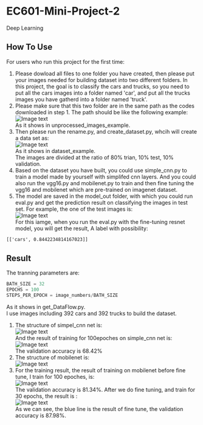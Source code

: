 # EC601-Mini-Project-2
Deep Learning  

How To Use
---
For users who run this project for the first time:  
1. Please dowload all files to one folder you have created, then please put your images needed for building dataset into two different folders. In this project, the goal is to classify the cars and trucks, so you need to put all the cars images into a folder named 'car', and put all the trucks images you have gatherd into a folder named 'truck'. 
2. Please make sure that this two folder are in the same path as the codes downloaded in step 1. The path should be like the following example:  
![Image text](https://github.com/xiangl18/EC601-Mini-Project-2/raw/master/img_folder/unprocess_data.PNG)  
As it shows in unprocessed_images_example. 
3. Then please run the rename.py, and create_dataset.py, whcih will create a data set as:  
![Image text](https://github.com/xiangl18/EC601-Mini-Project-2/raw/master/img_folder/dataset_example.PNG)  
As it shows in dataset_example.  
The images are divided at the ratio of 80% trian, 10% test, 10% validation.
4. Based on the dataset you have built, you could use simple_cnn.py to train a model made by yourself with simplifed cnn layers. And you could also run the vgg16.py and mobilenet.py to train and then fine tuning the vgg16 and mobilenet which are pre-trained on imagenet dataset.  
5. The model are saved in the model_out folder, with which you could run eval.py and get the prediction result on classifying the images in test set. For example, the one of the test images is:  
![Image text](https://github.com/xiangl18/EC601-Mini-Project-2/raw/master/img_folder/car.368.jpg)  
For this iamge, when you run the eval.py with the fine-tuning resnet model, you will get the result, A label with possibility:  
```cmd  
[['cars', 0.8442234814167023]]  
```  
Result
---   
The tranning parameters are:  
```python  
BATH_SIZE = 32
EPOCHS = 100
STEPS_PER_EPOCH = image_numbers/BATH_SIZE  
```  
As it shows in get_DataFlow.py.  
I use images including 392 cars and 392 trucks to build the dataset.
1. The structure of simpel_cnn net is:  
![Image text](https://github.com/xiangl18/EC601-Mini-Project-2/raw/master/img_folder/simple_cnn.PNG)  
And the result of training for 100epoches on simple_cnn net is:  
![Image text](https://github.com/xiangl18/EC601-Mini-Project-2/raw/master/img_folder/simple_cnn_val.PNG)  
The validation accuracy is 68.42%
2. The structure of mobilenet is:  
![Image text](https://github.com/xiangl18/EC601-Mini-Project-2/raw/master/img_folder/mobilenet.PNG) 
3. For the training result, the result of training on mobilenet before fine tune, I train for 100 epoches, is:  
![Image text](https://github.com/xiangl18/EC601-Mini-Project-2/raw/master/img_folder/mobilenet_val.PNG)  
The validation accuracy is 81.34%.
After we do fine tuning, and train for 30 epochs, the result is :  
![Image text](https://github.com/xiangl18/EC601-Mini-Project-2/raw/master/img_folder/mobilenet_finetune_val.PNG)  
As we can see, the blue line is the result of fine tune, the validation accuracy is 87.98%.









